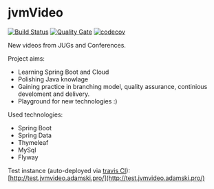 # jvmVideo

[![Build Status](https://travis-ci.org/akrystian/jvmVideo.svg?branch=master)](https://travis-ci.org/akrystian/jvmVideo)
[![Quality Gate](https://sonarqube.com/api/badges/gate?key=pro.adamski:jvmVideo)](https://sonarcloud.io/dashboard?id=pro.adamski:jvmVideo)
[![codecov](https://codecov.io/gh/akrystian/jvmVideo/branch/master/graph/badge.svg)](https://codecov.io/gh/akrystian/jvmVideo)

New videos from JUGs and Conferences. 

Project aims:
 - Learning Spring Boot and Cloud
 - Polishing Java knowlage
 - Gaining practice in branching model, quality assurance, continious develoment and delivery.
 - Playground for new technologies :)

Used technologies:
 - Spring Boot
 - Spring Data
 - Thymeleaf
 - MySql
 - Flyway

Test instance (auto-deployed via [travis CI](https://travis-ci.org/)): [http://test.jvmvideo.adamski.pro/](http://test.jvmvideo.adamski.pro/)

